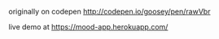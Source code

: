 originally on codepen http://codepen.io/goosey/pen/rawVbr

live demo at https://mood-app.herokuapp.com/
